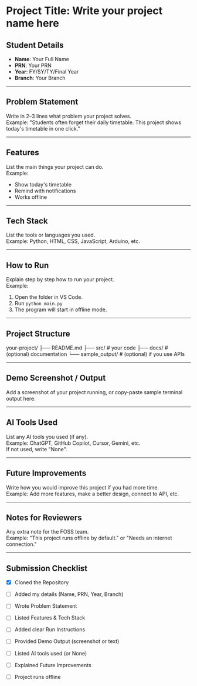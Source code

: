 # Project Title: Write your project name here

## Student Details
- **Name**: Your Full Name  
- **PRN**: Your PRN  
- **Year**: FY/SY/TY/Final Year  
- **Branch**: Your Branch  

---

## Problem Statement
Write in 2–3 lines what problem your project solves.  
Example: "Students often forget their daily timetable. This project shows today's timetable in one click."

---

## Features
List the main things your project can do.  
Example:  
- Show today's timetable  
- Remind with notifications  
- Works offline 

---

## Tech Stack
List the tools or languages you used.  
Example: Python, HTML, CSS, JavaScript, Arduino, etc.

---

## How to Run
Explain step by step how to run your project.  
Example:  
1. Open the folder in VS Code.  
2. Run `python main.py`  
3. The program will start in offline mode.

---

## Project Structure

your-project/ ├── README.md ├── src/        # your code ├── docs/       # (optional) documentation └── sample_output/   # (optional) if you use APIs

---

## Demo Screenshot / Output
Add a screenshot of your project running, or copy-paste sample terminal output here.

---

## AI Tools Used
List any AI tools you used (if any).  
Example: ChatGPT, GitHub Copilot, Cursor, Gemini, etc.  
If not used, write "None".

---

## Future Improvements
Write how you would improve this project if you had more time.  
Example: Add more features, make a better design, connect to API, etc.


---

## Notes for Reviewers
Any extra note for the FOSS team.  
Example: "This project runs offline by default." or "Needs an internet connection."

---

## Submission Checklist 
- [x] Cloned the Repository 
- [ ] Added my details (Name, PRN, Year, Branch)  
- [ ] Wrote Problem Statement  
- [ ] Listed Features & Tech Stack  
- [ ] Added clear Run Instructions  
- [ ] Provided Demo Output (screenshot or text)  
- [ ] Listed AI tools used (or None)  
- [ ] Explained Future Improvements  
- [ ] Project runs offline

